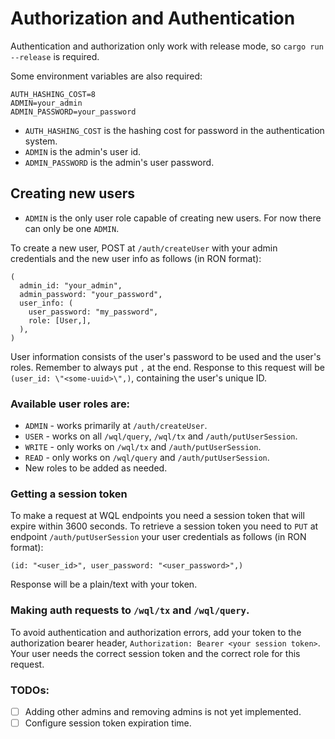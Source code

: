 # Authorization and Authentication
Authentication and authorization only work with release mode, so `cargo run --release` is required. 

Some environment variables are also required:
```
AUTH_HASHING_COST=8 
ADMIN=your_admin
ADMIN_PASSWORD=your_password
```

* `AUTH_HASHING_COST` is the hashing cost for password in the authentication system.
* `ADMIN` is the admin's user id.
* `ADMIN_PASSWORD` is the admin's user password.

## Creating new users
* `ADMIN` is the only user role capable of creating new users. For now there can only be one `ADMIN`.

To create a new user, POST at `/auth/createUser` with your admin credentials and the new user info as follows (in RON format):
```ron
(
  admin_id: "your_admin",
  admin_password: "your_password",
  user_info: (
    user_password: "my_password",
    role: [User,],
  ),
)
```
User information consists of the user's password to be used and the user's roles. Remember to always put `,` at the end. 
Response to this request will be `(user_id: \"<some-uuid>\",)`, containing the user's unique ID.

### Available user roles are:
- `ADMIN` - works primarily at `/auth/createUser`.
- `USER` - works on all `/wql/query`, `/wql/tx` and `/auth/putUserSession`.
- `WRITE` - only works on `/wql/tx` and `/auth/putUserSession`.
- `READ` - only works on `/wql/query` and `/auth/putUserSession`.
- New roles to be added as needed.

### Getting a session token
To make a request at WQL endpoints you need a session token that will expire within 3600 seconds. To retrieve a session token you need to `PUT` at endpoint `/auth/putUserSession` your user credentials as follows (in RON format):
```ron
(id: "<user_id>", user_password: "<user_password>",)
```
Response will be a plain/text with your token.

### Making auth requests to `/wql/tx` and `/wql/query`.

To avoid authentication and authorization errors, add your token to the authorization bearer header, `Authorization: Bearer <your session token>`. 
Your user needs the correct session token and the correct role for this request.

### TODOs:
* [ ] Adding other admins and removing admins is not yet implemented.
* [ ] Configure session token expiration time.